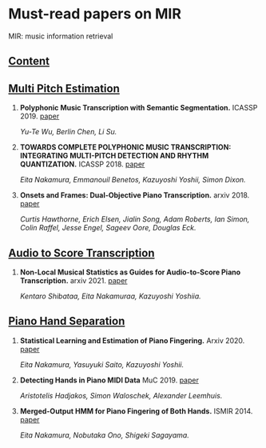 # Must-read papers on MIR
MIR: music information retrieval


## [Content](#content)


## [Multi Pitch Estimation](#content)
1. **Polyphonic Music Transcription with Semantic Segmentation.** ICASSP 2019. [paper](https://ieeexplore.ieee.org/document/8682605/)

    *Yu-Te Wu, Berlin Chen, Li Su.* 
    
1. **TOWARDS COMPLETE POLYPHONIC MUSIC TRANSCRIPTION: INTEGRATING MULTI-PITCH DETECTION AND RHYTHM QUANTIZATION.** ICASSP 2018. [paper](https://eita-nakamura.github.io/articles/AudioAndMIDITranscription_ICASSP2018.pdf)

    *Eita Nakamura, Emmanouil Benetos, Kazuyoshi Yoshii, Simon Dixon.* 
    
1. **Onsets and Frames: Dual-Objective Piano Transcription.** arxiv 2018. [paper](https://arxiv.org/pdf/1710.11153.pdf)

    *Curtis Hawthorne, Erich Elsen, Jialin Song, Adam Roberts, Ian Simon, Colin Raffel, Jesse Engel, Sageev Oore, Douglas Eck.* 


## [Audio to Score Transcription](#content)
1. **Non-Local Musical Statistics as Guides for Audio-to-Score Piano Transcription.** arxiv 2021. [paper](https://arxiv.org/pdf/2008.12710.pdf)

    *Kentaro Shibataa, Eita Nakamuraa, Kazuyoshi Yoshiia.* 
    

## [Piano Hand Separation](#content)
1. **Statistical Learning and Estimation of Piano Fingering.** Arxiv 2020. [paper](https://arxiv.org/pdf/1904.10237.pdf)

    *Eita Nakamura, Yasuyuki Saito, Kazuyoshi Yoshii.* 
    
    
1. **Detecting Hands in Piano MIDI Data** MuC 2019. [paper](http://www.cemfi.de/wp-content/papercite-data/pdf/hadjakos-2019-detectinghands.pdf)

    *Aristotelis Hadjakos, Simon Waloschek, Alexander Leemhuis.* 
    
    
1. **Merged-Output HMM for Piano Fingering of Both Hands.** ISMIR 2014. [paper](https://zenodo.org/record/1415152#.YK8zzKgzaUk)

    *Eita Nakamura, Nobutaka Ono, Shigeki Sagayama.* 
